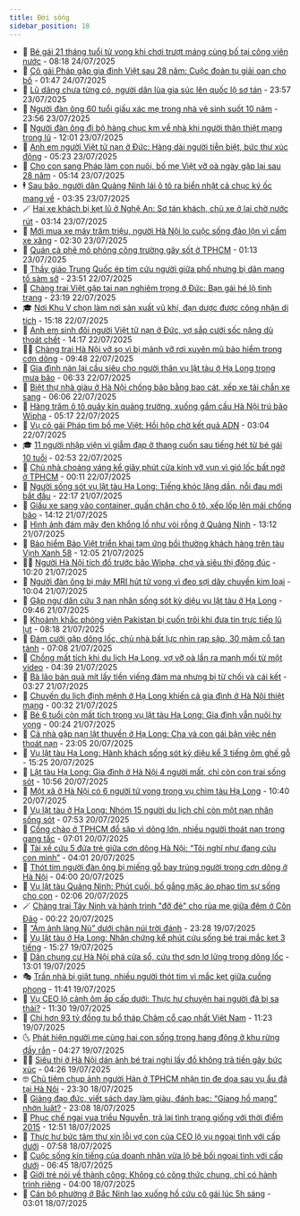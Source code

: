 ```yaml
---
title: Đời sống
sidebar_position: 18
---
```


<!-- dantri-doi-song:START -->
- 🥳 [Bé gái 21 tháng tuổi tử vong khi chơi trượt máng cùng bố tại công viên nước](https://dantri.com.vn/doi-song/be-gai-21-thang-tuoi-tu-vong-khi-choi-truot-mang-cung-bo-tai-cong-vien-nuoc-20250724135601672.htm) - 08:18 24/07/2025
- 🌁 [Cô gái Pháp gặp gia đình Việt sau 28 năm: Cuộc đoàn tụ giải oan cho bố](https://dantri.com.vn/doi-song/co-gai-phap-gap-gia-dinh-viet-sau-28-nam-cuoc-doan-tu-giai-oan-cho-bo-20250723163812561.htm) - 01:47 24/07/2025
- 👀 [Lũ dâng chưa từng có, người dân lùa gia súc lên quốc lộ sơ tán](https://dantri.com.vn/doi-song/lu-dang-chua-tung-co-nguoi-dan-lua-gia-suc-len-quoc-lo-so-tan-20250723190710525.htm) - 23:57 23/07/2025
- 🐻 [Người đàn ông 60 tuổi giấu xác mẹ trong nhà vệ sinh suốt 10 năm](https://dantri.com.vn/doi-song/nguoi-dan-ong-60-tuoi-giau-xac-me-trong-nha-ve-sinh-suot-10-nam-20250724002650516.htm) - 23:56 23/07/2025
- 🦅 [Người đàn ông đi bộ hàng chục km về nhà khi người thân thiệt mạng trong lũ](https://dantri.com.vn/doi-song/nguoi-dan-ong-di-bo-hang-chuc-km-ve-nha-khi-nguoi-than-thiet-mang-trong-lu-20250723181000620.htm) - 12:01 23/07/2025
- 🦩 [Anh em người Việt tử nạn ở Đức: Hàng dài người tiễn biệt, bức thư xúc động](https://dantri.com.vn/doi-song/anh-em-nguoi-viet-tu-nan-o-duc-hang-dai-nguoi-tien-biet-buc-thu-xuc-dong-20250723115036336.htm) - 05:23 23/07/2025
- 🦏 [Cho con sang Pháp làm con nuôi, bố mẹ Việt vỡ oà ngày gặp lại sau 28 năm](https://dantri.com.vn/doi-song/cho-con-sang-phap-lam-con-nuoi-bo-me-viet-vo-oa-ngay-gap-lai-sau-28-nam-20250723105741413.htm) - 05:14 23/07/2025
- 🕴 [Sau bão, người dân Quảng Ninh lái ô tô ra biển nhặt cả chục ký ốc mang về](https://dantri.com.vn/doi-song/sau-bao-nguoi-dan-quang-ninh-lai-o-to-ra-bien-nhat-ca-chuc-ky-oc-mang-ve-20250723081506485.htm) - 03:35 23/07/2025
- 🪄 [Hai xe khách bị kẹt lũ ở Nghệ An: Sơ tán khách, chủ xe ở lại chờ nước rút](https://dantri.com.vn/doi-song/hai-xe-khach-bi-ket-lu-o-nghe-an-so-tan-khach-chu-xe-o-lai-cho-nuoc-rut-20250723095751788.htm) - 03:14 23/07/2025
- 🚦 [Mới mua xe máy trăm triệu, người Hà Nội lo cuộc sống đảo lộn vì cấm xe xăng](https://dantri.com.vn/doi-song/moi-mua-xe-may-tram-trieu-nguoi-ha-noi-lo-cuoc-song-dao-lon-vi-cam-xe-xang-20250717181058572.htm) - 02:30 23/07/2025
- 🤔 [Quán cà phê mô phỏng công trường gây sốt ở TPHCM](https://dantri.com.vn/doi-song/quan-ca-phe-mo-phong-cong-truong-gay-sot-o-tphcm-20250719183807274.htm) - 01:13 23/07/2025
- 🚦 [Thầy giáo Trung Quốc ép tim cứu người giữa phố nhưng bị dân mạng tố sàm sỡ](https://dantri.com.vn/doi-song/thay-giao-trung-quoc-ep-tim-cuu-nguoi-giua-pho-nhung-bi-dan-mang-to-sam-so-20250722005917383.htm) - 23:51 22/07/2025
- 🐎 [Chàng trai Việt gặp tai nạn nghiêm trọng ở Đức: Bạn gái hé lộ tình trạng](https://dantri.com.vn/doi-song/chang-trai-viet-gap-tai-nan-nghiem-trong-o-duc-ban-gai-he-lo-tinh-trang-20250723055600802.htm) - 23:19 22/07/2025
- 🎓 [Nơi Khu V chọn làm nơi sản xuất vũ khí, đạn dược được công nhận di tích](https://dantri.com.vn/doi-song/noi-khu-v-chon-lam-noi-san-xuat-vu-khi-dan-duoc-duoc-cong-nhan-di-tich-20250721150554711.htm) - 15:18 22/07/2025
- 🐘 [Anh em sinh đôi người Việt tử nạn ở Đức, vợ sắp cưới sốc nặng dù thoát chết](https://dantri.com.vn/doi-song/anh-em-sinh-doi-nguoi-viet-tu-nan-o-duc-vo-sap-cuoi-soc-nang-du-thoat-chet-20250722200929051.htm) - 14:17 22/07/2025
- 🧑‍🏫 [Chàng trai Hà Nội vỡ sọ vì bị mảnh vỡ rơi xuyên mũ bảo hiểm trong cơn dông](https://dantri.com.vn/doi-song/chang-trai-ha-noi-vo-so-vi-bi-manh-vo-roi-xuyen-mu-bao-hiem-trong-con-dong-20250630114929326.htm) - 09:48 22/07/2025
- 🦒 [Gia đình nán lại cầu siêu cho người thân vụ lật tàu ở Hạ Long trong mưa bão](https://dantri.com.vn/doi-song/gia-dinh-nan-lai-cau-sieu-cho-nguoi-than-vu-lat-tau-o-ha-long-trong-mua-bao-20250722122706785.htm) - 06:33 22/07/2025
- 🧰 [Biệt thự nhà giàu ở Hà Nội chống bão bằng bao cát, xếp xe tải chắn xe sang](https://dantri.com.vn/doi-song/biet-thu-nha-giau-o-ha-noi-chong-bao-bang-bao-cat-xep-xe-tai-chan-xe-sang-20250722122406132.htm) - 06:06 22/07/2025
- 🧐 [Hàng trăm ô tô quây kín quảng trường, xuống gầm cầu Hà Nội trú bão Wipha](https://dantri.com.vn/doi-song/hang-tram-o-to-quay-kin-quang-truong-xuong-gam-cau-ha-noi-tru-bao-wipha-20250722115322195.htm) - 05:17 22/07/2025
- 🌮 [Vụ cô gái Pháp tìm bố mẹ Việt: Hồi hộp chờ kết quả ADN](https://dantri.com.vn/doi-song/vu-co-gai-phap-tim-bo-me-viet-hoi-hop-cho-ket-qua-adn-20250721182004391.htm) - 03:04 22/07/2025
- 🎓 [11 người nhập viện vì giẫm đạp ở thang cuốn sau tiếng hét từ bé gái 10 tuổi](https://dantri.com.vn/doi-song/11-nguoi-nhap-vien-vi-giam-dap-o-thang-cuon-sau-tieng-het-tu-be-gai-10-tuoi-20250721174948053.htm) - 02:53 22/07/2025
- 🚀 [Chủ nhà choáng váng kể giây phút cửa kính vỡ vụn vì gió lốc bất ngờ ở TPHCM](https://dantri.com.vn/doi-song/chu-nha-choang-vang-ke-giay-phut-cua-kinh-vo-vun-vi-gio-loc-bat-ngo-o-tphcm-20250721220654870.htm) - 00:11 22/07/2025
- 🤖 [Người sống sót vụ lật tàu Hạ Long: Tiếng khóc lặng dần, nỗi đau mới bắt đầu](https://dantri.com.vn/doi-song/nguoi-song-sot-vu-lat-tau-ha-long-tieng-khoc-lang-dan-noi-dau-moi-bat-dau-20250721154809896.htm) - 22:17 21/07/2025
- 🤩 [Giấu xe sang vào container, quấn chăn cho ô tô, xếp lốp lên mái chống bão](https://dantri.com.vn/doi-song/giau-xe-sang-vao-container-quan-chan-cho-o-to-xep-lop-len-mai-chong-bao-20250721203647526.htm) - 14:12 21/07/2025
- 👹 [Hình ảnh đám mây đen khổng lồ như vòi rồng ở Quảng Ninh](https://dantri.com.vn/doi-song/hinh-anh-dam-may-den-khong-lo-nhu-voi-rong-o-quang-ninh-20250721194927100.htm) - 13:12 21/07/2025
- 🦩 [Bảo hiểm Bảo Việt triển khai tạm ứng bồi thường khách hàng trên tàu Vịnh Xanh 58](https://dantri.com.vn/doi-song/bao-hiem-bao-viet-trien-khai-tam-ung-boi-thuong-khach-hang-tren-tau-vinh-xanh-58-20250721180916410.htm) - 12:05 21/07/2025
- 🧑‍🏫 [Người Hà Nội tích đồ trước bão Wipha, chợ và siêu thị đông đúc](https://dantri.com.vn/doi-song/nguoi-ha-noi-tich-do-truoc-bao-wipha-cho-va-sieu-thi-dong-duc-20250721170254693.htm) - 10:20 21/07/2025
- 🌈 [Người đàn ông bị máy MRI hút tử vong vì đeo sợi dây chuyền kim loại](https://dantri.com.vn/doi-song/nguoi-dan-ong-bi-may-mri-hut-tu-vong-vi-deo-soi-day-chuyen-kim-loai-20250721013730812.htm) - 10:04 21/07/2025
- 💃 [Gặp ngư dân cứu 3 nạn nhân sống sót kỳ diệu vụ lật tàu ở Hạ Long](https://dantri.com.vn/doi-song/gap-ngu-dan-cuu-3-nan-nhan-song-sot-ky-dieu-vu-lat-tau-o-ha-long-20250721162105247.htm) - 09:46 21/07/2025
- 💂 [Khoảnh khắc phóng viên Pakistan bị cuốn trôi khi đưa tin trực tiếp lũ lụt](https://dantri.com.vn/doi-song/khoanh-khac-phong-vien-pakistan-bi-cuon-troi-khi-dua-tin-truc-tiep-lu-lut-20250721145631912.htm) - 08:18 21/07/2025
- 🦏 [Đám cưới gặp dông lốc, chủ nhà bất lực nhìn rạp sập, 30 mâm cỗ tan tành](https://dantri.com.vn/doi-song/dam-cuoi-gap-dong-loc-chu-nha-bat-luc-nhin-rap-sap-30-mam-co-tan-tanh-20250720215408925.htm) - 07:08 21/07/2025
- 🤡 [Chồng mất tích khi du lịch Hạ Long, vợ vỡ oà lần ra manh mối từ một video](https://dantri.com.vn/doi-song/chong-mat-tich-khi-du-lich-ha-long-vo-vo-oa-lan-ra-manh-moi-tu-mot-video-20250720233111553.htm) - 04:39 21/07/2025
- 🫶 [Bà lão bán quả mít lấy tiền viếng đám ma nhưng bị từ chối và cái kết](https://dantri.com.vn/doi-song/ba-lao-ban-qua-mit-lay-tien-vieng-dam-ma-nhung-bi-tu-choi-va-cai-ket-20250719173254561.htm) - 03:27 21/07/2025
- 💪 [Chuyến du lịch định mệnh ở Hạ Long khiến cả gia đình ở Hà Nội thiệt mạng](https://dantri.com.vn/doi-song/chuyen-du-lich-dinh-menh-o-ha-long-khien-ca-gia-dinh-o-ha-noi-thiet-mang-20250720230039315.htm) - 00:32 21/07/2025
- 🦅 [Bé 6 tuổi còn mất tích trong vụ lật tàu Hạ Long: Gia đình vẫn nuôi hy vọng](https://dantri.com.vn/doi-song/be-6-tuoi-con-mat-tich-trong-vu-lat-tau-ha-long-gia-dinh-van-nuoi-hy-vong-20250720235354991.htm) - 00:24 21/07/2025
- 🧠 [Cả nhà gặp nạn lật thuyền ở Hạ Long: Cha và con gái bận việc nên thoát nạn](https://dantri.com.vn/doi-song/ca-nha-gap-nan-lat-thuyen-o-ha-long-cha-va-con-gai-ban-viec-nen-thoat-nan-20250720175548251.htm) - 23:05 20/07/2025
- 🦅 [Vụ lật tàu Hạ Long: Hành khách sống sót kỳ diệu kể 3 tiếng ôm ghế gỗ](https://dantri.com.vn/doi-song/vu-lat-tau-ha-long-hanh-khach-song-sot-ky-dieu-ke-3-tieng-om-ghe-go-20250720215333254.htm) - 15:25 20/07/2025
- 💪 [Lật tàu Hạ Long: Gia đình ở Hà Nội 4 người mất, chỉ còn con trai sống sót](https://dantri.com.vn/doi-song/lat-tau-ha-long-gia-dinh-o-ha-noi-4-nguoi-mat-chi-con-con-trai-song-sot-20250720164034610.htm) - 10:56 20/07/2025
- 🧐 [Một xã ở Hà Nội có 6 người tử vong trong vụ chìm tàu Hạ Long](https://dantri.com.vn/doi-song/mot-xa-o-ha-noi-co-6-nguoi-tu-vong-trong-vu-chim-tau-ha-long-20250720172728351.htm) - 10:40 20/07/2025
- 👀 [Vụ lật tàu ở Hạ Long: Nhóm 15 người du lịch chỉ còn một nạn nhân sống sót](https://dantri.com.vn/doi-song/vu-lat-tau-o-ha-long-nhom-15-nguoi-du-lich-chi-con-mot-nan-nhan-song-sot-20250720144102238.htm) - 07:53 20/07/2025
- 🎉 [Cổng chào ở TPHCM đổ sập vì dông lớn, nhiều người thoát nạn trong gang tấc](https://dantri.com.vn/doi-song/cong-chao-o-tphcm-do-sap-vi-dong-lon-nhieu-nguoi-thoat-nan-trong-gang-tac-20250720132140375.htm) - 07:01 20/07/2025
- 💂 [Tài xế cứu 5 đứa trẻ giữa cơn dông Hà Nội: “Tôi nghĩ như đang cứu con mình”](https://dantri.com.vn/doi-song/tai-xe-cuu-5-dua-tre-giua-con-dong-ha-noi-toi-nghi-nhu-dang-cuu-con-minh-20250720100843841.htm) - 04:01 20/07/2025
- 🚀 [Thót tim người đàn ông bị miếng gỗ bay trúng người trong cơn dông ở Hà Nội](https://dantri.com.vn/doi-song/thot-tim-nguoi-dan-ong-bi-mieng-go-bay-trung-nguoi-trong-con-dong-o-ha-noi-20250720102635992.htm) - 04:00 20/07/2025
- 👹 [Vụ lật tàu Quảng Ninh: Phút cuối, bố gắng mặc áo phao tìm sự sống cho con](https://dantri.com.vn/doi-song/vu-lat-tau-quang-ninh-phut-cuoi-bo-gang-mac-ao-phao-tim-su-song-cho-con-20250720082622104.htm) - 02:06 20/07/2025
- 🪄 [Chàng trai Tây Ninh và hành trình &quot;đỡ đẻ&quot; cho rùa mẹ giữa đêm ở Côn Đảo](https://dantri.com.vn/doi-song/chang-trai-tay-ninh-va-hanh-trinh-do-de-cho-rua-me-giua-dem-o-con-dao-20250719190547007.htm) - 00:22 20/07/2025
- 🌁 [“Ám ảnh làng Nủ” dưới chân núi trời đánh](https://dantri.com.vn/doi-song/am-anh-lang-nu-duoi-chan-nui-troi-danh-20250717071223032.htm) - 23:28 19/07/2025
- 🌋 [Vụ lật tàu ở Hạ Long: Nhân chứng kể phút cứu sống bé trai mắc kẹt 3 tiếng](https://dantri.com.vn/doi-song/vu-lat-tau-o-ha-long-nhan-chung-ke-phut-cuu-song-be-trai-mac-ket-3-tieng-20250719215148633.htm) - 15:27 19/07/2025
- 🦆 [Dân chung cư Hà Nội phá cửa sổ, cứu thợ sơn lơ lửng trong dông lốc](https://dantri.com.vn/doi-song/dan-chung-cu-ha-noi-pha-cua-so-cuu-tho-son-lo-lung-trong-dong-loc-20250719195507393.htm) - 13:01 19/07/2025
- 🎭 [Trần nhà bị giật tung, nhiều người thót tim vì mắc kẹt giữa cuồng phong](https://dantri.com.vn/doi-song/tran-nha-bi-giat-tung-nhieu-nguoi-thot-tim-vi-mac-ket-giua-cuong-phong-20250719183300538.htm) - 11:41 19/07/2025
- 🤡 [Vụ CEO lộ cảnh ôm ấp cấp dưới: Thực hư chuyện hai người đã bị sa thải?](https://dantri.com.vn/doi-song/vu-ceo-lo-canh-om-ap-cap-duoi-thuc-hu-chuyen-hai-nguoi-da-bi-sa-thai-20250719171238958.htm) - 11:30 19/07/2025
- 🦩 [Chi hơn 93 tỷ đồng tu bổ tháp Chăm cổ cao nhất Việt Nam](https://dantri.com.vn/doi-song/chi-hon-93-ty-dong-tu-bo-thap-cham-co-cao-nhat-viet-nam-20250719165128627.htm) - 11:23 19/07/2025
- 🌜 [Phát hiện người mẹ cùng hai con sống trong hang động ở khu rừng đầy rắn](https://dantri.com.vn/doi-song/phat-hien-nguoi-me-cung-hai-con-song-trong-hang-dong-o-khu-rung-day-ran-20250718083317549.htm) - 04:27 19/07/2025
- 🧑‍🏫 [Siêu thị ở Hà Nội dán ảnh bé trai nghi lấy đồ không trả tiền gây bức xúc](https://dantri.com.vn/doi-song/sieu-thi-o-ha-noi-dan-anh-be-trai-nghi-lay-do-khong-tra-tien-gay-buc-xuc-20250718210946270.htm) - 04:26 19/07/2025
- 🤓 [Chủ tiệm chụp ảnh người Hàn ở TPHCM nhận tin đe dọa sau vụ ẩu đả tại Hà Nội](https://dantri.com.vn/doi-song/chu-tiem-chup-anh-nguoi-han-o-tphcm-nhan-tin-de-doa-sau-vu-au-da-tai-ha-noi-20250719003617171.htm) - 23:30 18/07/2025
- 🤗 [Giảng đạo đức, viết sách dạy làm giàu, đánh bạc: “Giang hồ mạng” nhờn luật?](https://dantri.com.vn/doi-song/giang-dao-duc-viet-sach-day-lam-giau-danh-bac-giang-ho-mang-nhon-luat-20250716170805922.htm) - 23:08 18/07/2025
- 🦒 [Phục chế ngai vua triều Nguyễn, trả lại tình trạng giống với thời điểm 2015](https://dantri.com.vn/doi-song/phuc-che-ngai-vua-trieu-nguyen-tra-lai-tinh-trang-giong-voi-thoi-diem-2015-20250718174104662.htm) - 12:51 18/07/2025
- 💂 [Thực hư bức tâm thư xin lỗi vợ con của CEO lộ vụ ngoại tình với cấp dưới](https://dantri.com.vn/doi-song/thuc-hu-buc-tam-thu-xin-loi-vo-con-cua-ceo-lo-vu-ngoai-tinh-voi-cap-duoi-20250718145532499.htm) - 07:58 18/07/2025
- 🚀 [Cuộc sống kín tiếng của doanh nhân vừa lộ bê bối ngoại tình với cấp dưới](https://dantri.com.vn/doi-song/cuoc-song-kin-tieng-cua-doanh-nhan-vua-lo-be-boi-ngoai-tinh-voi-cap-duoi-20250718124823616.htm) - 06:45 18/07/2025
- 🐲 [Giới trẻ nói về thành công: Không có công thức chung, chỉ có hành trình riêng](https://dantri.com.vn/doi-song/gioi-tre-noi-ve-thanh-cong-khong-co-cong-thuc-chung-chi-co-hanh-trinh-rieng-20250716100033147.htm) - 04:00 18/07/2025
- 🎡 [Cán bộ phường ở Bắc Ninh lao xuống hồ cứu cô gái lúc 5h sáng](https://dantri.com.vn/doi-song/can-bo-phuong-o-bac-ninh-lao-xuong-ho-cuu-co-gai-luc-5h-sang-20250718091239887.htm) - 03:01 18/07/2025<!-- dantri-doi-song:END -->
